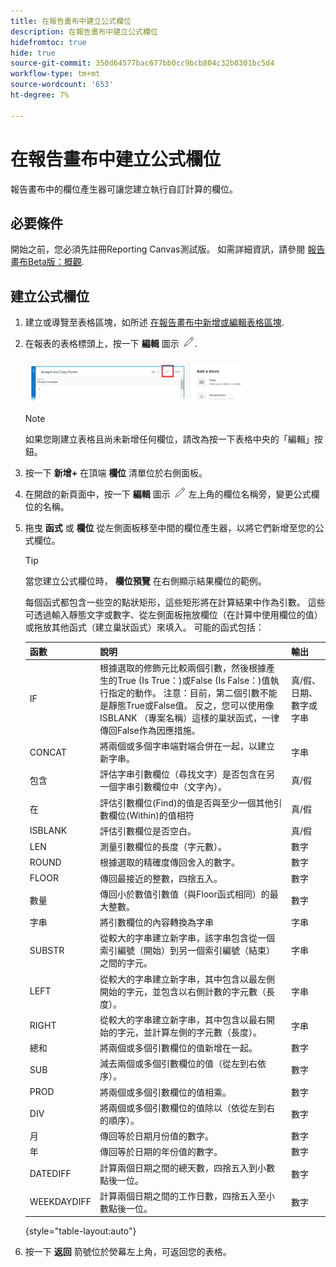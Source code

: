 ```yaml
---
title: 在報告畫布中建立公式欄位
description: 在報告畫布中建立公式欄位
hidefromtoc: true
hide: true
source-git-commit: 350d64577bac677bb0cc9bcb804c32b0301bc5d4
workflow-type: tm+mt
source-wordcount: '653'
ht-degree: 7%

---
```



# 在報告畫布中建立公式欄位

報告畫布中的欄位產生器可讓您建立執行自訂計算的欄位。

## 必要條件

開始之前，您必須先註冊Reporting Canvas測試版。 如需詳細資訊，請參閱 [報告畫布Beta版：概觀](/help/quicksilver/product-announcements/betas/canvas-dashboards-beta/reporting-canvas-beta-overview.md).

## 建立公式欄位

1. 建立或導覽至表格區塊，如所述 [在報告畫布中新增或編輯表格區塊](../../../reports-and-dashboards/reporting-canvas/table-blocks/add-or-edit-report-table.md).
1. 在報表的表格標頭上，按一下 **編輯** 圖示 ![](assets/edit-icon.png).

   ![](assets/edit-icon-table-header-350x71.png)

   >[!NOTE]
   >
   >如果您剛建立表格且尚未新增任何欄位，請改為按一下表格中央的「編輯」按鈕。

1. 按一下 **新增+** 在頂端 **欄位** 清單位於右側面板。
1. 在開啟的新頁面中，按一下 **編輯** 圖示 ![](assets/edit-icon.png) 左上角的欄位名稱旁，變更公式欄位的名稱。
1. 拖曳 **函式** 或 **欄位** 從左側面板移至中間的欄位產生器，以將它們新增至您的公式欄位。


   >[!TIP]
   >
   >當您建立公式欄位時， **欄位預覽** 在右側顯示結果欄位的範例。

   每個函式都包含一些空的點狀矩形，這些矩形將在計算結果中作為引數。 這些可透過輸入靜態文字或數字、從左側面板拖放欄位（在計算中使用欄位的值）或拖放其他函式（建立巢狀函式）來填入。 可能的函式包括：

   | 函數 | 說明 | 輸出 |
   |---|---|---|
   | IF | 根據選取的修飾元比較兩個引數，然後根據產生的True (Is True：)或False (Is False：)值執行指定的動作。 注意：目前，第二個引數不能是靜態True或False值。 反之，您可以使用像ISBLANK （專案名稱）這樣的巢狀函式，一律傳回False作為因應措施。 | 真/假、日期、數字或字串 |
   | CONCAT | 將兩個或多個字串端對端合併在一起，以建立新字串。 | 字串 |
   | 包含 | 評估字串引數欄位（尋找文字）是否包含在另一個字串引數欄位中（文字內）。 | 真/假 |
   | 在 | 評估引數欄位(Find)的值是否與至少一個其他引數欄位(Within)的值相符 | 真/假 |
   | ISBLANK | 評估引數欄位是否空白。 | 真/假 |
   | LEN | 測量引數欄位的長度（字元數）。 | 數字 |
   | ROUND | 根據選取的精確度傳回舍入的數字。 | 數字 |
   | FLOOR | 傳回最接近的整數，四捨五入。 | 數字 |
   | 數量 | 傳回小於數值引數值（與Floor函式相同）的最大整數。 | 數字 |
   | 字串 | 將引數欄位的內容轉換為字串 | 字串 |
   | SUBSTR | 從較大的字串建立新字串，該字串包含從一個索引編號（開始）到另一個索引編號（結束）之間的字元。 | 字串 |
   | LEFT | 從較大的字串建立新字串，其中包含以最左側開始的字元，並包含以右側計數的字元數（長度）。 | 字串 |
   | RIGHT | 從較大的字串建立新字串，其中包含以最右開始的字元，並計算左側的字元數（長度）。 | 字串 |
   | 總和 | 將兩個或多個引數欄位的值新增在一起。 | 數字 |
   | SUB | 減去兩個或多個引數欄位的值（從左到右依序）。 | 數字 |
   | PROD | 將兩個或多個引數欄位的值相乘。 | 數字 |
   | DIV | 將兩個或多個引數欄位的值除以（依從左到右的順序）。 | 數字 |
   | 月 | 傳回等於日期月份值的數字。 | 數字 |
   | 年 | 傳回等於日期的年份值的數字。 | 數字 |
   | DATEDIFF | 計算兩個日期之間的總天數，四捨五入到小數點後一位。 | 數字 |
   | WEEKDAYDIFF | 計算兩個日期之間的工作日數，四捨五入至小數點後一位。 | 數字 |

   {style="table-layout:auto"}

1. 按一下 **返回** 箭號位於熒幕左上角，可返回您的表格。
